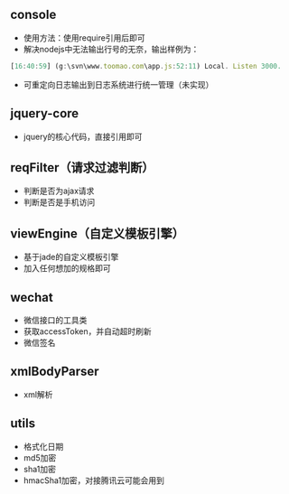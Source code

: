 ## console
* 使用方法：使用require引用后即可
* 解决nodejs中无法输出行号的无奈，输出样例为：
```js
[16:40:59] (g:\svn\www.toomao.com\app.js:52:11) Local. Listen 3000.
```
* 可重定向日志输出到日志系统进行统一管理（未实现）

## jquery-core
* jquery的核心代码，直接引用即可

## reqFilter（请求过滤判断）
* 判断是否为ajax请求
* 判断是否是手机访问

## viewEngine（自定义模板引擎）
* 基于jade的自定义模板引擎
* 加入任何想加的规格即可

## wechat
* 微信接口的工具类
* 获取accessToken，并自动超时刷新
* 微信签名

## xmlBodyParser
* xml解析

## utils
* 格式化日期
* md5加密
* sha1加密
* hmacSha1加密，对接腾讯云可能会用到
